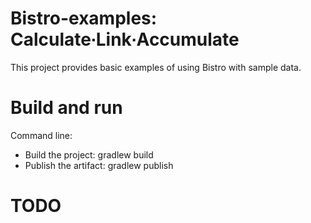# Bistro-examples: Calculate∙Link∙Accumulate

This project provides basic examples of using Bistro with sample data.

# Build and run

Command line: 
* Build the project: gradlew build
* Publish the artifact: gradlew publish

# TODO
